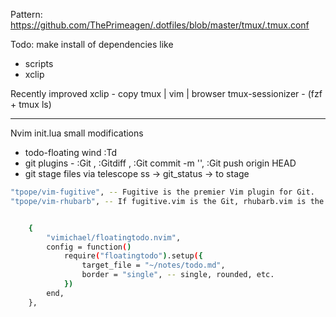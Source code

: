 Pattern:
https://github.com/ThePrimeagen/.dotfiles/blob/master/tmux/.tmux.conf

Todo:
make install of dependencies like
- scripts
- xclip

Recently improved
xclip - copy tmux | vim | browser 
tmux-sessionizer - (fzf + tmux ls)

----
Nvim init.lua small modifications 
+ todo-floating wind :Td
+ git plugins - :Git , :Gitdiff <branch>, :Git commit -m '<message>', :Git push origin HEAD
+ git stage files via telescope <leader>ss -> git_status -> <tab> to stage

```bash
"tpope/vim-fugitive", -- Fugitive is the premier Vim plugin for Git.
"tpope/vim-rhubarb", -- If fugitive.vim is the Git, rhubarb.vim is the Hub. 


	{
		"vimichael/floatingtodo.nvim",
		config = function()
			require("floatingtodo").setup({
				target_file = "~/notes/todo.md",
				border = "single", -- single, rounded, etc.
			})
		end,
	},
```
